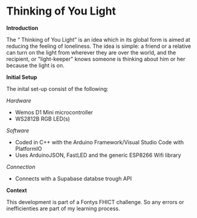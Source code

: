 # Thinking of You Light


**Introduction**

The “ Thinking of You Light”  is an idea which in its global form is aimed at reducing the feeling of loneliness. The idea is simple: a friend 
or a relative can turn on the light from wherever they are over the world, and the recipient, or "light-keeper" knows someone is 
thinking about him or her because the light is on. 

**Initial Setup**

The inital set-up consist of the following:


*Hardware*
- Wemos D1 Mini microcontroller
- WS2812B RGB LED(s)

*Software*
- Coded in C++ with the Arduino Framework/Visual Studio Code with PlatformIO
- Uses ArduinoJSON, FastLED and the generic ESP8266 Wifi library

*Connection*
- Connects with a Supabase databse trough API




**Context**

This development is part of a Fontys FHICT challenge. So any errors or inefficienties are part of my learning process. 
